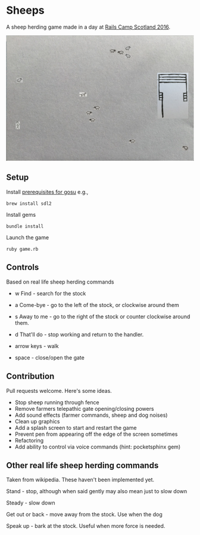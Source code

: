 # Sheeps

A sheep herding game made in a day at [Rails Camp Scotland 2016](http://scotland.railscamp.eu/).

![screen_1.jpg](screen_1.jpg)

## Setup

Install [prerequisites for gosu](https://github.com/gosu/gosu/wiki)
e.g.,
```
brew install sdl2
```

Install gems
```
bundle install
```

Launch the game
```
ruby game.rb
```

## Controls

Based on real life sheep herding commands

* w Find - search for the stock
* a Come-bye - go to the left of the stock, or clockwise around them
* s Away to me - go to the right of the stock or counter clockwise around them.
* d That'll do - stop working and return to the handler.

* arrow keys - walk

* space - close/open the gate

## Contribution

Pull requests welcome. Here's some ideas.
* Stop sheep running through fence
* Remove farmers telepathic gate opening/closing powers
* Add sound effects (farmer commands, sheep and dog noises)
* Clean up graphics
* Add a splash screen to start and restart the game
* Prevent pen from appearing off the edge of the screen sometimes
* Refactoring
* Add ability to control via voice commands (hint: pocketsphinx gem)


## Other real life sheep herding commands

Taken from wikipedia. These haven't been implemented yet.

Stand - stop, although when said gently may also mean just to slow down

Steady - slow down

Get out or back - move away from the stock. Use when the dog

Speak up - bark at the stock. Useful when more force is needed.
